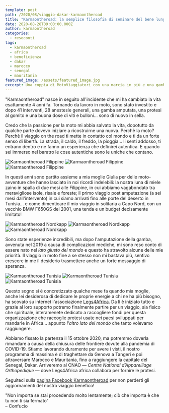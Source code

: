```yaml
---
template: post
path: /2020/08/viaggio-dakar-karmaontheroad
title: "Karmaontheroad: la semplice filosofia di seminare del bene lungo la strada"
date: 2020-08-28T09:00:00.000Z
author: karmaontheroad
categories:
  - resoconti
tags:
  - karmaontheroad
  - africa
  - beneficienza
  - dakar
  - marocco
  - senegal
  - mauritania
featured_image: /assets/featured_image.jpg
excerpt: Una coppia di MotoViaggiatori con una marcia in più e una gamba in meno
---
```


"Karmaontheroad" nasce in seguito all'incidente che mi ha cambiato la vita esattamente 4 anni fa.
Tornando da lavoro in moto, sono stato investito e dopo 41 interventi, 28 anestesie generali, una gamba amputata, una protesi al gomito e una buona dose di viti e bulloni… sono di nuovo in sella.

Credo che la passione per la moto mi abbia salvato la vita, dopotutto da qualche parte dovevo iniziare a ricostruirne una nuova. Perchè la moto? Perchè il viaggio on the road ti mette in contatto col mondo e ti da un forte senso di libertà. La strada, il caldo, il freddo, la pioggia… li senti addosso, ti entrano dentro e ne fanno un esperienza che definirei autentica. E quando sei immerso nel baratro le cose autentiche sono le uniche che contano.

![Karmaontheroad Filippine](./galleries/filippine2.jpg "Luna di miele nelle Filippine")
![Karmaontheroad Filippine](./galleries/filippine3.jpg "Luna di miele nelle Filippine")
![Karmaontheroad Filippine](./galleries/filippine4.jpg "Luna di miele nelle Filippine")

In questi anni sono partito assieme a mia moglie Giulia per delle moto-avventure che hanno lasciato in noi ricordi indelebili: la nostra luna di miele zaino in spalla di due mesi alle Filippine, in cui abbiamo vagabondato tra meravigliose isole, risaie e foreste; il primo viaggio post amputazione (a sei mesi dall'intervento) in cui siamo arrivati fino alle porte del deserto in Tunisia… e come dimenticare il mio viaggio in solitaria a Capo Nord, con un vecchio BMW F650GS del 2001, una tenda e un budget decisamente limitato!

![Karmaontheroad Nordkapp](./galleries/nordkapp1.jpg "Viaggio in solitaria Capo Nord")
![Karmaontheroad Nordkapp](./galleries/nordkapp2.jpg "Viaggio in solitaria Capo Nord")
![Karmaontheroad Nordkapp](./galleries/nordkapp3.jpg "Viaggio in solitaria Capo Nord")

Sono state esperienze incredibili, ma dopo l'amputazione della gamba, avvenuta nel 2019 a causa di complicazioni mediche, mi sono reso conto di essere nato nel *lato giusto del mondo* e questo ha stravolto alcune delle mie priorità. Il viaggio in moto fine a se stesso non mi bastava più, sentivo crescere in me il desiderio trasmettere anche un forte messaggio di speranza.

![Karmaontheroad Tunisia](./galleries/tunisia1.jpg "Viaggio alle porte del deserto in Tunisia")
![Karmaontheroad Tunisia](./galleries/tunisia2.jpg "Viaggio alle porte del deserto in Tunisia")
![Karmaontheroad Tunisia](./galleries/tunisia3.jpg "Viaggio alle porte del deserto in Tunisia")

Questo sogno si è concretizzato qualche mese fa quando mia moglie, anche lei desiderosa di dedicare le proprie energie a chi ne ha più bisogno, ha scovato su internet l'associazione [Legs4Africa](https://www.legs4africa.org). Da lì è iniziato tutto e grazie al loro supporto potremo finalmente partire per un viaggio, sia fisico che spirituale, interamenete dedicato a raccogliere fondi per questa organizzazione che raccoglie protesi usate nei paesi sviluppati per mandarle in Africa… appunto *l'altro lato del mondo* che tanto volevamo raggiungere.

Abbiamo fissato la partenza il 15 ottobre 2020, ma potremmo doverla rimandare a causa della chiusura delle frontiere dovute  alla pandemia di COVID-19. Stiamo lavorando duramente per avere i visti, il nostro programma di massima è di traghettare da Genova a Tangeri e poi attraversare Marocco e Mauritania, fino a raggiungere la capitale del Senegal, Dakar. Arriveremo al CNAO — *Centre National d’Appareillage Orthopedique* — dove Legs4Africa africa collabora per fornire le protesi.

Seguiteci sulla [pagina Facebook Karmaontheroad](https://www.facebook.com/Karmaontheroad/) per non perderti gli aggiornamenti del nostro viaggio benefico!

"Non importa se stai procedendo molto lentamente; ciò che importa è che tu non ti sia fermato" <br>
– Confucio
